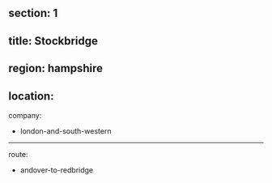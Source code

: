 ﻿section: 1
----
title: Stockbridge
----
region: hampshire
----
location: 
----
company:
- london-and-south-western
----
route:
- andover-to-redbridge
